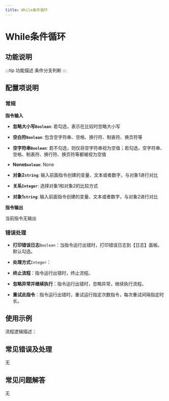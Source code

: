 ```yaml
---
title: While条件循环
---
```


# While条件循环

## 功能说明

:::tip 功能描述
条件分支判断
:::

## 配置项说明

### 常规

**指令输入**

- **忽略大小写`Boolean`**: 若勾选，表示在比较时忽略大小写

- **空白符`Boolean`**: 包含空字符串、空格、换行符、制表符、换页符等

- **空字符串`Boolean`**: 若不勾选，则仅将空字符串视为空值；若勾选，空字符串、空格、制表符、换行符、换页符等都被视为空值

- **None`Boolean`**: None

- **对象2`string`**: 输入前面指令创建的变量、文本或者数字，与对象1进行对比

- **关系`Integer`**: 选择对象1和对象2的比较方式

- **对象1`string`**: 输入前面指令创建的变量、文本或者数字，与对象2进行对比


**指令输出**

当前指令无输出

### 错误处理

- **打印错误日志**`Boolean`：当指令运行出错时，打印错误日志到【日志】面板。默认勾选。

- **处理方式**`Integer`：

 - **终止流程**：指令运行出错时，终止流程。

 - **忽略异常并继续执行**：指令运行出错时，忽略异常，继续执行流程。

 - **重试此指令**：指令运行出错时，重试运行指定次数指令，每次重试间隔指定时长。

## 使用示例

流程逻辑描述：

## 常见错误及处理

无

## 常见问题解答

无

